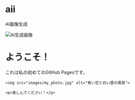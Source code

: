 # aii
AI画像生成
<html>
<img src="images/Gemini_Generated_Image_zgh8adzgh8adzgh8.png" alt="AI生成画像">


    
<!DOCTYPE html>
<html>
<head>
    <title>私のウェブサイト</title>
</head>
<body>
    <h1>ようこそ！</h1>
    <p>これは私の初めてのGitHub Pagesです。</p>

    <img src="images/my_photo.jpg" alt="青い空と白い雲の風景">

    <p>楽しんでください！</p>
</body>
</html>
